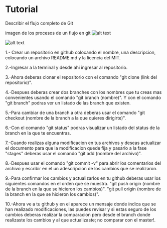 # Tutorial
Describir el flujo completo de Git

imagen de los procesos de un flujo en git
![alt text](http://soygeek.org/images/flujo.png)

![alt text](http://1.bp.blogspot.com/-aZ0ROa8wUZ4/VmRbf4xk_wI/AAAAAAAAEJM/D0V09JT3PMI/s1600/Sin%2Bt%25C3%25ADtulo.png)

1.- Crear un repositorio en github colocando el nombre, una descripcion, colocando un archivo README.md y la licencia del MIT.

2.-Ingresar a la terminal y desde ahi ingresar al repositorio.

3.-Ahora deberas clonar el repositorio con el comando "git clone (link del repositorio)".

4.-Despues deberas crear dos branches con los nombres que tu creas mas convenientes usando el comando "git branch (nombre)". Y con el comando "git branch" podras ver un listado de las branch que existen.

5.-Para cambiar de una branch a otra deberas usar el comando "git checkout (nombre de la branch a la que quieres dirigirte)".

6.-Con el comando "git status" podras visualizar un listado del status de la branch en la que te encuentras.

7.-Cuando realizas alguna modificacion en tus archivos y deseas actualizar el documento para que la modificacion quede fija y pasarlo a la fase "stages" deberas usar el comando "git add (nombre del archivo)".

8.-Despues usar el comando "git commit -v" para abrir los comentarios del archivo y escribir en el un adescripcion de los cambios que se realizaron.

9.-Para confirmar los cambios y actualizarlos en tu github deberas usar los siguientes comandos en el orden que se muestra.
"git push origin (nombre de la branch en la que se hicieron los cambios)".
"git pull origin (nombre de la branch en la que se hicieron los cambios)".

10.-Ahora ve a tu github y en el aparece un mensaje donde indica que se han realizado modificaciones, las puedes revisar y si estas seguro de los cambios deberas realizar la comparacion pero desde el branch donde realizaste los cambios y al que actualizaste; no comparar con el master!.
